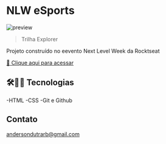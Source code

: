 # NLW eSports

![preview](./.github/preview.png)

> Trilha Explorer

Projeto construído no eevento Next Level Week da Rocktseat

[🔗 Clique aqui para acessar](https://dint1.github.io/NLW-eSports/)

## 🛠👨‍💻 Tecnologias

-HTML
-CSS
-Git e Github

## Contato

andersondutrarb@gmail.com
